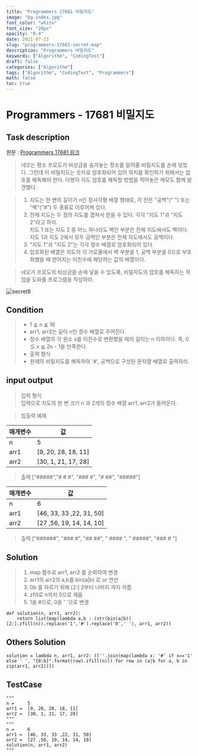 ```yaml
---
title: "Programmers 17681 비밀지도"
image: "bg-index.jpg"
font_color: "white"
font_size: "28px"
opacity: "0.4"
date: 2021-07-22
slug: "programmers-17681-secret-map"
description: "Programmers 비밀지도"
keywords: ["Algorithm", "CodingTest"]
draft: false
categories: ["Algorithm"]
tags: ["Algorithm", "CodingTest", "Programmers"]
math: false
toc: true
---
```


# Programmers - 17681 비밀지도

## Task description

원문 : <a href="https://programmers.co.kr/learn/courses/30/lessons/17681">Programmers 17681 링크</a>

> 네오는 평소 프로도가 비상금을 숨겨놓는 장소를 알려줄 비밀지도를 손에 넣었다. 그런데 이 비밀지도는 숫자로 암호화되어 있어 위치를 확인하기 위해서는 암호를 해독해야 한다. 다행히 지도 암호를 해독할 방법을 적어놓은 메모도 함께 발견했다.

> 1. 지도는 한 변의 길이가 n인 정사각형 배열 형태로, 각 칸은 "공백"(" ") 또는 "벽"("#") 두 종류로 이루어져 있다. <br>
> 2. 전체 지도는 두 장의 지도를 겹쳐서 얻을 수 있다. 각각 "지도 1"과 "지도 2"라고 하자. <br>지도 1 또는 지도 2 중 어느 하나라도 벽인 부분은 전체 지도에서도 벽이다. 지도 1과 지도 2에서 모두 공백인 부분은 전체 지도에서도 공백이다.
> 3. "지도 1"과 "지도 2"는 각각 정수 배열로 암호화되어 있다.<br>
> 4. 암호화된 배열은 지도의 각 가로줄에서 벽 부분을 1, 공백 부분을 0으로 부호화했을 때 얻어지는 이진수에 해당하는 값의 배열이다.<br>


>네오가 프로도의 비상금을 손에 넣을 수 있도록, 비밀지도의 암호를 해독하는 작업을 도와줄 프로그램을 작성하라.


![secret8](http://t1.kakaocdn.net/welcome2018/secret8.png) 

## Condition
> - 1 ≦ n ≦ 16
> - arr1, arr2는 길이 n인 정수 배열로 주어진다.
> - 정수 배열의 각 원소 x를 이진수로 변환했을 때의 길이는 n 이하이다. 즉, 0 ≦ x ≦ 2n - 1을 만족한다.
> - 출력 형식
> - 원래의 비밀지도를 해독하여 '#', 공백으로 구성된 문자열 배열로 출력하라.


## input output
>입력 형식<br>
입력으로 지도의 한 변 크기 n 과 2개의 정수 배열 arr1, arr2가 들어온다.

> 입출력 예제 <br>

매개변수	| 값
-------|----------
n	|5
arr1	|[9, 20, 28, 18, 11]
arr2	|[30, 1, 21, 17, 28]

> 출력	["#####","# # #", "### #", "# ##", "#####"]

매개변수	|값
-----------|------
n	|6
arr1	|[46, 33, 33 ,22, 31, 50]
arr2	|[27 ,56, 19, 14, 14, 10]

> 출력	["######", "### #", "## ##", " #### ", " #####", "### # "]



## Solution 
> 1. map 함수로 arr1, arr2 를 순회하여 변경
> 2. arr1의 arr2의 a,b를 bin(a|b) 로 or 연산 
> 3. 0b 를 자르기 위해 [2:]  2부터 나머지 까지 자름
> 4. zfill로 n까지 0으로 채움
> 5. 1을 #으로, 0을 ' '으로 변경

```
def solution(n, arr1, arr2):
    return list(map(lambda a,b : (str(bin(a|b))[2:].zfill(n)).replace('1','#').replace('0',' '), arr1, arr2))
```

## Others Solution 
```
solution = lambda n, arr1, arr2: ([''.join(map(lambda x: '#' if x=='1' else ' ', "{0:b}".format(row).zfill(n))) for row in (a|b for a, b in zip(arr1, arr2))])

```

## TestCase
```
"""
n = 	5
arr1 = 	[9, 20, 28, 18, 11]
arr2 =	[30, 1, 21, 17, 28]
"""
"""
n = 	6
arr1 = 	[46, 33, 33 ,22, 31, 50]
arr2 = 	[27 ,56, 19, 14, 14, 10]
solution(n, arr1, arr2)
"""

```

